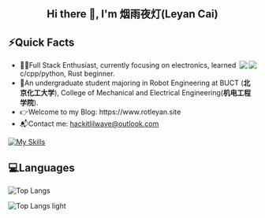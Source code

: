 <h2 align="center"> Hi there 👋, I'm 烟雨夜灯(Leyan Cai)</h2>

## ⚡Quick Facts

<img align="right" src="https://github-readme-stats.vercel.app/api?username=Hustle28214#gh-dark-mode-only&show_icons=true&icon_color=ff2121&hide_title=true&text_color=E9F1F6&title_color=ff2121&bg_color=00000000&hide_border=true"/>

<img align="right" src="https://github-readme-stats.vercel.app/api?username=Hustle28214#gh-light-mode-only&show_icons=true&icon_color=ff2121&hide_title=true&text_color=222222&title_color=ff2121&bg_color=00000000&hide_border=true"/>


<ul>
  <li> 👩‍💻Full Stack Enthusiast, currently focusing on electronics, learned c/cpp/python, Rust beginner.</li>
  <li> 🧪An undergraduate student majoring in Robot Engineering at BUCT (<b>北京化工大学</b>), College of Mechanical and Electrical Engineering(<b>机电工程学院</b>).</li>
  <li> 👉Welcome to my Blog: https://www.rotleyan.site</li>
  <li> 📬Contact me: <a href="mailto:j>hackitlilwave@outlook.com">hackitlilwave@outlook.com </li>
</ul>


[![My Skills](https://skillicons.dev/icons?i=c,cpp,py,js,ts,react,linux,ubuntu,md,latex,opencv,sklearn,matlab,qt,arduino,docker,npm,nodejs,html,css,ros,raspberrypi,pr,figma,vercel,autocad,go,mysql,prisma,vue,spring,rust,vim,r,vscode)](https://skillicons.dev)

## 💻Languages

![Top Langs](https://github-readme-stats.vercel.app/api/top-langs/?username=Hustle28214&layout=compact&bg_color=00000000&hide_border=true&text_color=E9F1F6&icon_color=11659A#gh-dark-mode-only)

![Top Langs light](https://github-readme-stats.vercel.app/api/top-langs/?username=Hustle28214&layout=compact&bg_color=00000000&hide_border=true&text_color=222222&icon_color=11659A#gh-light-mode-only)



